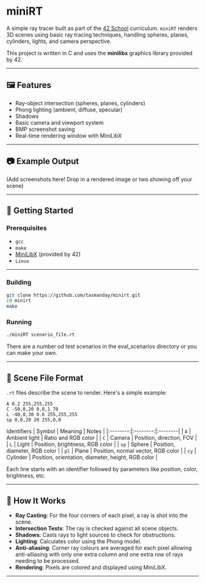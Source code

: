# miniRT

A simple ray tracer built as part of the [42 School]([https://42.fr/en/homepage/](https://www.42adel.org.au/)) curriculum. `miniRT` renders 3D scenes using basic ray tracing techniques, handling spheres, planes, cylinders, lights, and camera perspective.

This project is written in C and uses the **minilibx** graphics library provided by 42.

---

## 🖼️ Features

- Ray-object intersection (spheres, planes, cylinders)
- Phong lighting (ambient, diffuse, specular)
- Shadows
- Basic camera and viewport system
- BMP screenshot saving
- Real-time rendering window with MiniLibX

---

## 📷 Example Output

(Add screenshots here! Drop in a rendered image or two showing off your scene)

---

## 🚀 Getting Started

### Prerequisites

- `gcc`
- `make`
- [MiniLibX](https://harm-smits.github.io/42docs/libs/minilibx) (provided by 42)
- `Linux`

---

### Building

```bash
git clone https://github.com/tasmanday/minirt.git
cd minirt
make
```

### Running

```bash
./miniRT scenario_file.rt
```
There are a number od test scenarios in the eval_scenarios directory or you can make your own.

---

## 📄 Scene File Format

`.rt` files describe the scene to render. Here's a simple example:

```
A 0.2 255,255,255
C -50,0,20 0,0,1 70
L -40,0,30 0.6 255,255,255
sp 0,0,20 20 255,0,0
```

Identifiers
| Symbol | Meaning | Notes |
|:--------:|:--------:|:--------|
| `A` |	Ambient light | Ratio and RGB color |
| `C` | Camera | Position, direction, FOV |
| `L` | Light | Position, brightness, RGB color |
| `sp` | Sphere | Position, diameter, RGB color |
| `pl` | Plane | Position, normal vector, RGB color |
| `cy` | Cylinder | Position, orientation, diameter, height, RGB color |

Each line starts with an identifier followed by parameters like position, color, brightness, etc.

---

## 🧠 How It Works

- **Ray Casting**: For the four corners of each pixel, a ray is shot into the scene.
- **Intersection Tests**: The ray is checked against all scene objects.
- **Shadows**: Casts rays to light sources to check for obstructions.
- **Lighting**: Calculates color using the Phong model.
- **Anti-aliasing**: Corner ray colours are averaged for each pixel allowing anti-alliasing with only one extra column and one extra row of rays needing to be processed.
- **Rendering**: Pixels are colored and displayed using MiniLibX.

---